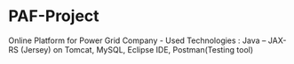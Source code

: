 # PAF-Project
Online Platform for Power Grid Company - Used Technologies : Java – JAX-RS (Jersey) on Tomcat, MySQL, Eclipse IDE, Postman(Testing tool)

